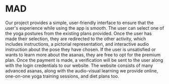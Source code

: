 # MAD
Our project provides a simple, user-friendly interface to ensure that the 
user's experience while using the app is smooth. The user can select one 
of the yoga postures from the existing plans provided. Once the user has 
made their selection, they are redirected to the other activity, which 
includes instructions, a pictorial representation, and interactive audio 
instruction about the pose they have chosen. If the user is unsatisfied or 
wants to learn more about the asanas, they are free to opt for the premium 
plan. Once the payment is made, a verification will be sent to the user 
along with the login credentials to our website. The website consists of 
many advanced asanas, along with the audio-visual learning we provide 
online, one-on-one yoga training sessions, and diet plans too.
